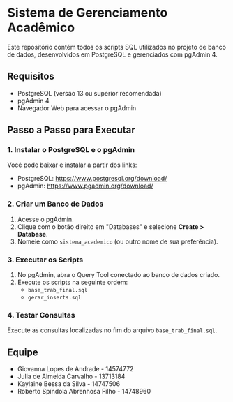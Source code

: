 # Sistema de Gerenciamento Acadêmico

Este repositório contém todos os scripts SQL utilizados no projeto de banco de dados, desenvolvidos em PostgreSQL e gerenciados com pgAdmin 4.

## Requisitos

- PostgreSQL (versão 13 ou superior recomendada)
- pgAdmin 4
- Navegador Web para acessar o pgAdmin

## Passo a Passo para Executar

### 1. Instalar o PostgreSQL e o pgAdmin

Você pode baixar e instalar a partir dos links:

- PostgreSQL: https://www.postgresql.org/download/
- pgAdmin: https://www.pgadmin.org/download/

### 2. Criar um Banco de Dados

1. Acesse o pgAdmin.
2. Clique com o botão direito em "Databases" e selecione **Create > Database**.
3. Nomeie como `sistema_academico` (ou outro nome de sua preferência).

### 3. Executar os Scripts

1. No pgAdmin, abra o Query Tool conectado ao banco de dados criado.
2. Execute os scripts na seguinte ordem:
   - `base_trab_final.sql`
   - `gerar_inserts.sql`
   
### 4. Testar Consultas

Execute as consultas localizadas no fim do arquivo `base_trab_final.sql`. 

## Equipe
- Giovanna Lopes de Andrade - 14574772
- Julia de Almeida Carvalho - 13713184
- Kaylaine Bessa da Silva - 14747506
- Roberto Spíndola Abrenhosa Filho - 14748960

